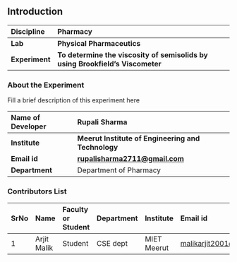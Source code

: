 ## Introduction


<b>Discipline | <b>Pharmacy
:--|:--|
<b> Lab | <b> Physical Pharmaceutics
<b> Experiment|     <b> To determine the viscosity of semisolids by using Brookfield’s Viscometer

### About the Experiment 

Fill a brief description of this experiment here

<b>Name of Developer | <b> Rupali Sharma
:--|:--|
<b> Institute | <b> Meerut Institute of Engineering and Technology 
<b> Email id|     <b>  	rupalisharma2711@gmail.com
<b> Department |  Department of Pharmacy

### Contributors List

SrNo | Name | Faculty or Student | Department| Institute | Email id
:--|:--|:--|:--|:--|:--|
1 | Arjit Malik | Student |CSE dept | MIET Meerut |malikarjit2001@gmail.com
